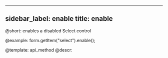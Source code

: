 
---
sidebar_label: enable
title: enable
---          

@short: enables a disabled Select control





@example:
form.getItem("select").enable();


@template: api_method
@descr:


